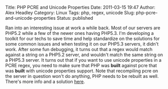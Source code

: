 Title: PHP PCRE and Unicode Properties
Date: 2011-03-15 19:47
Author: Alex Headley
Category: Linux
Tags: php, regex, unicode
Slug: php-pcre-and-unicode-properties
Status: published

Ran into an interesting issue at work a while back. Most of our servers
are PHP5.2 while a few of the newer ones having PHP5.3. I'm developing a
toolkit for our techs to save time and help standardize on the solutions
for some common issues and when testing it on our PHP5.3 servers, it
didn't work. After some fun debugging, it turns out that a regex would
match against a string on a PHP5.2 server, and wouldn't match the same
string on a PHP5.3 server. It turns out that if you want to use unicode
properties in a PCRE regex, you need to make sure that PHP was **built**
against pcre that was **built** with unicode properties support. Note
that recompiling pcre on the server in question won't do anything, PHP
needs to be rebuilt as well. There's more info and a solution
[here](http://chrisjean.com/2009/01/31/unicode-support-on-centos-52-with-php-and-pcre/).
